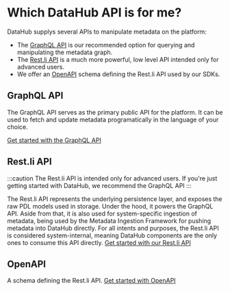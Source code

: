 # Which DataHub API is for me?

DataHub supplys several APIs to manipulate metadata on the platform:
- The [GraphQL API](docs/api/graphql/getting-started.md) is our recommended option for querying and manipulating the metadata graph. 
- The [Rest.li API](docs/api/restli/restli-overview.md) is a much more powerful, low level API intended only for advanced users. 
- We offer an [OpenAPI](docs/api/openapi/openapi-usage-guide.md) schema defining the Rest.li API used by our SDKs.


## GraphQL API

The GraphQL API serves as the primary public API for the platform. It can be used to fetch and update metadata programatically in the language of your choice.

<a
    className='button button--primary button--lg'
    href="graphql/getting-started">
    Get started with the GraphQL API
</a>



## Rest.li API
:::caution
The Rest.li API is intended only for advanced users. If you're just getting started with DataHub, we recommend the GraphQL API
:::

The Rest.li API represents the underlying persistence layer, and exposes the raw PDL models used in storage. Under the hood, it powers the GraphQL API. Aside from that, it is also used for system-specific ingestion of metadata, being used by the Metadata Ingestion Framework for pushing metadata into DataHub directly. For all intents and purposes, the Rest.li API is considered system-internal, meaning DataHub components are the only ones to consume this API directly.
<a
    className='button button--primary button--lg'
    href="restli/restli-overview">
    Get started with our Rest.li API
</a>

## OpenAPI

A schema defining the Rest.li API.
<a
    className='button button--primary button--lg'
    href="openapi/openapi-usage-guide">
    Get started with OpenAPI
</a>